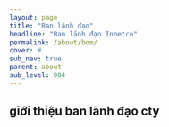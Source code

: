 ```yaml
---
layout: page
title: "Ban lãnh đạo"
headline: "Ban lãnh đạo Innetco"
permalink: /about/bom/
cover: #
sub_nav: true
parent: about
sub_level: 004
---
```


## giới thiệu ban lãnh đạo cty